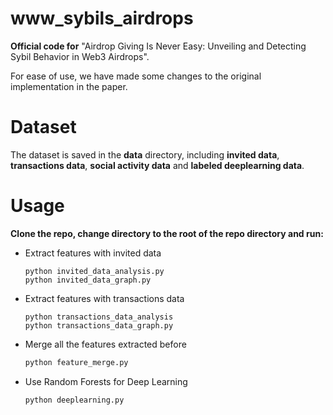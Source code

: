 # www_sybils_airdrops

**Official code for** "Airdrop Giving Is Never Easy: Unveiling and Detecting Sybil Behavior in Web3 Airdrops".

For ease of use, we have made some changes to the original implementation in the paper.

# Dataset

The dataset is saved in the **data** directory, including **invited data**, **transactions data**, **social activity data** and **labeled deeplearning data**.

# Usage

**Clone the repo, change directory to the root of the repo directory and run:**

- Extract features with invited data

  ```{python}
  python invited_data_analysis.py
  python invited_data_graph.py
  ```

- Extract features with transactions data

  ```{python}
  python transactions_data_analysis
  python transactions_data_graph.py
  ```

- Merge all the features extracted before

  ```python
  python feature_merge.py
  ```

- Use Random Forests for Deep Learning

  ```python
  python deeplearning.py
  ```
